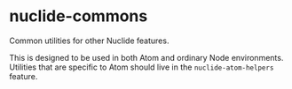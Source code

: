 # nuclide-commons

Common utilities for other Nuclide features.

This is designed to be used in both Atom and ordinary Node environments.
Utilities that are specific to Atom should live in the `nuclide-atom-helpers`
feature.
